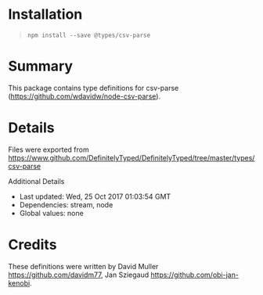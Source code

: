 # Installation
> `npm install --save @types/csv-parse`

# Summary
This package contains type definitions for csv-parse (https://github.com/wdavidw/node-csv-parse).

# Details
Files were exported from https://www.github.com/DefinitelyTyped/DefinitelyTyped/tree/master/types/csv-parse

Additional Details
 * Last updated: Wed, 25 Oct 2017 01:03:54 GMT
 * Dependencies: stream, node
 * Global values: none

# Credits
These definitions were written by David Muller <https://github.com/davidm77>, Jan Sziegaud <https://github.com/obi-jan-kenobi>.
